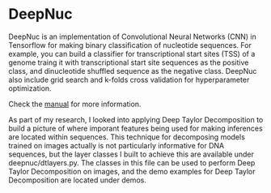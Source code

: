 # DeepNuc
DeepNuc is an implementation of Convolutional Neural Networks (CNN) in Tensorflow for making binary classification of nucleotide sequences. For example, you can build a classifier for transcriptional start sites (TSS) of a genome traing it with transcriptional start site sequences as the positive class, and dinucleotide shuffled sequence as the negative class. DeepNuc also include grid search and k-folds cross validation for hyperparameter optimization.

Check the [manual](DeepNuc_Instructions.pdf) for more information.

As part of my research, I looked into applying Deep Taylor Decomposition to build a picture of where imporant features being used for making inferences are located within sequences. This technique for decomposing models trained on images actually is not particularly informative for DNA sequences, but the layer classes I built to achieve this are available under deepnuc/dtlayers.py. The classes in this file can be used to perform Deep Taylor Decomposition on images, and the demo examples for Deep Taylor Decomposition are located under demos.
